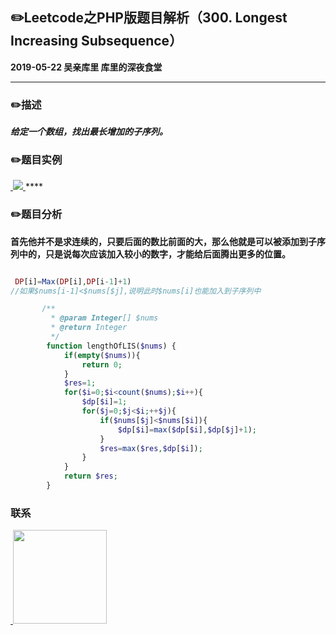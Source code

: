 ## :pencil2:Leetcode之PHP版题目解析（300. Longest Increasing Subsequence）
**2019-05-22 吴亲库里 库里的深夜食堂**
****
### :pencil2:描述
***给定一个数组，找出最长增加的子序列。***
### :pencil2:题目实例
<a href="https://github.com/wuqinqiang/">
​    <img src="https://github.com/wuqinqiang/Lettcode-php/blob/master/images/300.png">
</a> 
****

### :pencil2:题目分析
**首先他并不是求连续的，只要后面的数比前面的大，那么他就是可以被添加到子序列中的，只是说每次应该加入较小的数字，才能给后面腾出更多的位置。**
```php

 DP[i]=Max(DP[i],DP[i-1]+1)
//如果$nums[i-1]<$nums[$j],说明此时$nums[i]也能加入到子序列中           
```

```php
       /**
         * @param Integer[] $nums
         * @return Integer
         */
        function lengthOfLIS($nums) {
            if(empty($nums)){
                return 0;
            }
            $res=1;
            for($i=0;$i<count($nums);$i++){
                $dp[$i]=1;
                for($j=0;$j<$i;++$j){
                    if($nums[$j]<$nums[$i]){
                        $dp[$i]=max($dp[$i],$dp[$j]+1);
                    }
                    $res=max($res,$dp[$i]);
                }
            }
            return $res;
        }
```

### 联系

<a href="https://github.com/wuqinqiang/">
​    <img src="https://github.com/wuqinqiang/Lettcode-php/blob/master/qrcode_for_gh_c194f9d4cdb1_430.jpg" width="150px" height="150px">
</a> 
   
    
    
    

